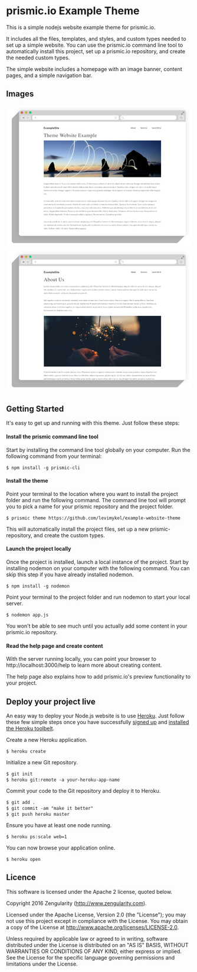 # prismic.io Example Theme

This is a simple nodejs website example theme for prismic.io.

It includes all the files, templates, and styles, and custom types needed to set up a simple website. You can use the prismic.io command line tool to automatically install this project, set up a prismic.io repository, and create the needed custom types.

The simple website includes a homepage with an image banner, content pages, and a simple navigation bar.


## Images

![alt text](public/images/help/screenshot-homepage.png "Logo Title Text 1")
![alt text](public/images/help/screenshot-page.png "Logo Title Text 1")


## Getting Started

It's easy to get up and running with this theme. Just follow these steps:

#### Install the prismic command line tool

Start by installing the command line tool globally on your computer. Run the following command from your terminal:

```
$ npm install -g prismic-cli
```

#### Install the theme

Point your terminal to the location where you want to install the project folder and run the following command. The command line tool will prompt you to pick a name for your prismic repository and the project folder.

```
$ prismic theme https://github.com/levimykel/example-website-theme
```

This will automatically install the project files, set up a new prismic-repository, and create the custom types.


#### Launch the project locally

Once the project is installed, launch a local instance of the project. Start by installing nodemon on your computer with the following command. You can skip this step if you have already installed nodemon.

```
$ npm install -g nodemon
```

Point your terminal to the project folder and run nodemon to start your local server.

```
$ nodemon app.js
```

You won't be able to see much until you actually add some content in your prismic.io repository. 

#### Read the help page and create content

With the server running locally, you can point your browser to http://localhost:3000/help to learn more about creating content.

The help page also explains how to add prismic.io's preview functionality to your project.


## Deploy your project live

An easy way to deploy your Node.js website is to use [Heroku](http://www.heroku.com). Just follow these few simple steps once you have successfully [signed up](https://id.heroku.com/signup/www-header) and [installed the Heroku toolbelt](https://toolbelt.heroku.com/).

Create a new Heroku application.

```
$ heroku create
```

Initialize a new Git repository.

```
$ git init
$ heroku git:remote -a your-heroku-app-name
```

Commit your code to the Git repository and deploy it to Heroku.

```
$ git add .
$ git commit -am "make it better"
$ git push heroku master
```

Ensure you have at least one node running.

```
$ heroku ps:scale web=1
```

You can now browse your application online.

```
$ heroku open
```

## Licence

This software is licensed under the Apache 2 license, quoted below.

Copyright 2016 Zengularity (http://www.zengularity.com).

Licensed under the Apache License, Version 2.0 (the "License"); you may not use this project except in compliance with the License. You may obtain a copy of the License at http://www.apache.org/licenses/LICENSE-2.0.

Unless required by applicable law or agreed to in writing, software distributed under the License is distributed on an "AS IS" BASIS, WITHOUT WARRANTIES OR CONDITIONS OF ANY KIND, either express or implied. See the License for the specific language governing permissions and limitations under the License.
